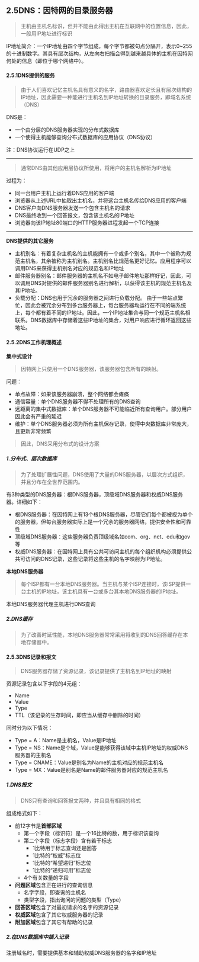 ## 2.5DNS：因特网的目录服务器

> 主机由主机名标识，但并不能由此得出主机在互联网中的位置信息，因此，一般用IP地址进行标识

IP地址简介：一个IP地址由四个字节组成，每个字节都被句点分隔开，表示0~255的十进制数字。其具有层次结构，从左向右扫描会得到越来越具体的主机在因特网何处的信息（即位于哪个网络中）。

#### 2.5.1DNS提供的服务

> 由于人们喜欢记忆主机名具有意义的名字，路由器喜欢定长且有层次结构的IP地址，因此需要一种能进行主机名到IP地址转换的目录服务，即域名系统（DNS）

DNS是：

* 一个由分层的DNS服务器实现的分布式数据库
* 一个使得主机能够查询分布式数据库的应用协议（DNS协议）

注：DNS协议运行在UDP之上

---

> 通常DNS由其他应用层协议所使用，将用户的主机名解析为IP地址

过程为：

* 同一台用户主机上运行着DNS应用的客户端
* 浏览器从上述URL中抽取出主机名，并将这台主机名传给DNS应用的客户端
* DNS客户向DNS服务器发送一个包含主机名的请求
* DNS最终收到一个回答报文，包含该主机名的IP地址
* 浏览器向该IP地址80端口的HTTP服务器进程发起一个TCP连接

---

**DNS提供的其它服务**

* 主机别名：有着复杂主机名的主机能拥有一个或多个别名，其中一个被称为规范主机名，其余被称为主机别名。主机别名比规范名更好记忆。应用程序可以调用DNS来获得主机别名对应的规范名和IP地址
* 邮件服务器别名：邮件服务器的主机名不如电子邮件地址那样好记，因此，可以调用DNS对提供的邮件服务器别名进行解析，以获得该主机的规范主机名及其IP地址。
* 负载分配：DNS也用于冗余的服务器之间进行负载分配。 由于一些站点繁忙，因此会被冗余分布到多台服务器上，每台服务器均运行在不同的端系统上，每个都有着不同的IP地址。因此，一个IP地址集合与同一个规范主机名相联系。DNS数据库中存储着这些IP地址的集合，对用户响应进行循环返回这些地址。

#### 2.5.2DNS工作机理概述

**集中式设计**

> 因特网上只使用一个DNS服务器，该服务器包含所有的映射。

问题：

* 单点故障：如果该服务器崩溃，整个网络都会瘫痪
* 通信容量：单个DNS服务器不得不处理所有的DNS查询
* 远距离的集中式数据库：单个DNS服务器不可能临近所有查询用户。部分用户因此会有严重的延迟
* 维护：单个DNS服务器必须为所有主机保存记录，使得中央数据库非常庞大，且更新非常频繁

> 因此，DNS采用分布式的设计方案

##### 1.分布式、层次数据库

> 为了处理扩展性问题，DNS使用了大量的DNS服务器，以层次方式组织，并且分布在全世界范围内。

有3种类型的DNS服务器：根DNS服务器，顶级域DNS服务器和权威DNS服务器。详细如下：

* 根DNS服务器：在因特网上有13个根DNS服务器，尽管它们每个都被视为单个的服务器，但每台服务器实际上是一个冗余的服务器网络，提供安全性和可靠性
* 顶级域DNS服务器：这些服务器负责顶级域名如com、org、net、edu和gov等
* 权威DNS服务器：在因特网上具有公共可访问主机的每个组织机构必须提供公共可访问的DNS记录，这些记录将这些主机的名字映射为IP地址。

**本地DNS服务器**

> 每个ISP都有一台本地DNS服务器。当主机与某个ISP连接时，该ISP提供一台主机的IP地址，该主机具有一台或多台其本地DNS服务器的IP地址。

本地DNS服务器代理主机进行DNS查询

##### 2.DNS缓存

> 为了改善时延性能，本地DNS服务器常常采用将收到的DNS回答缓存在本地存储器中。

#### 2.5.3DNS记录和报文

> DNS服务器存储了资源记录，该记录提供了主机名到IP地址的映射

资源记录包含以下字段的4元组：

* Name
* Value
* Type
* TTL（该记录的生存时间，即应当从缓存中删除的时间）

同时分为以下情况：

* Type = A：Name是主机名，Value是IP地址
* Type = NS：Name是个域，Value是能够获得该域中主机IP地址的权威DNS服务器的主机名
* Type = CNAME：Value是别名为Name的主机对应的规范主机名
* Type = MX：Value是别名是Name的邮件服务器对应的规范主机名

##### 1.DNS报文

> DNS只有查询和回答报文两种，并且具有相同的格式

组成格式如下：

* 前12字节是**首部区域**
	* 第一个字段（标识符）是一个16比特的数，用于标识该查询
	* 第二个字段（标志字段）含有若干标志
		* 1比特用于标志查询还是回答
		* 1比特的“权威”标志位
		* 1比特的“希望递归”标志位
		* 1比特的“递归可用”标志位
	* 4个有关数量的字段
* **问题区域**包含正在进行的查询信息
	* 名字字段，即查询的主机名
	* 类型字段，指出询问的问题的类型（Type）
* **回答区域**包含了对最初请求的名字的资源记录
* **权威区域**包含了其它权威服务器的记录
* **附加区域**包含了其它有帮助的记录

##### 2.在DNS数据库中插入记录

注册域名时，需要提供基本和辅助权威DNS服务器的名字和IP地址



